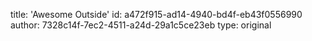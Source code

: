 title: 'Awesome Outside'
id: a472f915-ad14-4940-bd4f-eb43f0556990
author: 7328c14f-7ec2-4511-a24d-29a1c5ce23eb
type: original
